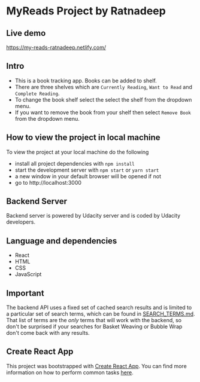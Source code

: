 # MyReads Project by Ratnadeep

## Live demo

https://my-reads-ratnadeep.netlify.com/


## Intro
* This is a book tracking app. Books can be added to shelf.
* There are three shelves which are `Currently Reading`, `Want to Read` and `Complete Reading`.
* To change the book shelf select the select the shelf from the dropdown menu.
* If you want to remove the book from your shelf then select `Remove Book` from the dropdown menu.

## How to view the project in local machine

To view the project at your local machine do the following

* install all project dependencies with `npm install`
* start the development server with `npm start` or `yarn start`
* a new window in your default browser will be opened if not 
* go to http://localhost:3000

## Backend Server

Backend server is powered by Udacity server and is coded by Udacity developers.

## Language and dependencies
* React
* HTML
* CSS
* JavaScript

## Important
The backend API uses a fixed set of cached search results and is limited to a particular set of search terms, which can be found in [SEARCH_TERMS.md](SEARCH_TERMS.md). That list of terms are the _only_ terms that will work with the backend, so don't be surprised if your searches for Basket Weaving or Bubble Wrap don't come back with any results.

## Create React App

This project was bootstrapped with [Create React App](https://github.com/facebookincubator/create-react-app). You can find more information on how to perform common tasks [here](https://github.com/facebookincubator/create-react-app/blob/master/packages/react-scripts/template/README.md).


